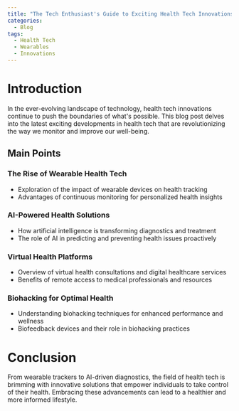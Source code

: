 ```yaml
---
title: "The Tech Enthusiast's Guide to Exciting Health Tech Innovations"
categories:
  - Blog
tags:
  - Health Tech
  - Wearables
  - Innovations
---
```


# Introduction
In the ever-evolving landscape of technology, health tech innovations continue to push the boundaries of what's possible. This blog post delves into the latest exciting developments in health tech that are revolutionizing the way we monitor and improve our well-being.

## Main Points
### The Rise of Wearable Health Tech
- Exploration of the impact of wearable devices on health tracking
- Advantages of continuous monitoring for personalized health insights

### AI-Powered Health Solutions
- How artificial intelligence is transforming diagnostics and treatment
- The role of AI in predicting and preventing health issues proactively

### Virtual Health Platforms
- Overview of virtual health consultations and digital healthcare services
- Benefits of remote access to medical professionals and resources

### Biohacking for Optimal Health
- Understanding biohacking techniques for enhanced performance and wellness
- Biofeedback devices and their role in biohacking practices

# Conclusion
From wearable trackers to AI-driven diagnostics, the field of health tech is brimming with innovative solutions that empower individuals to take control of their health. Embracing these advancements can lead to a healthier and more informed lifestyle.